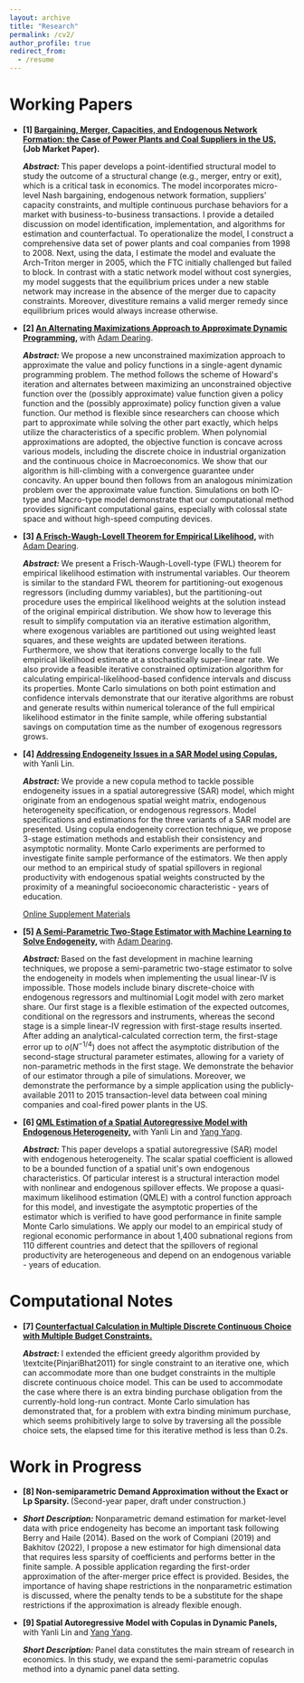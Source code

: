 ```yaml
---
layout: archive
title: "Research"
permalink: /cv2/
author_profile: true
redirect_from:
  - /resume
---
```


Working Papers
======
* <b> [1] [Bargaining, Merger, Capacities, and Endogenous Network
Formation: the Case of Power Plants and Coal Suppliers in the US.](https://yichun92.github.io/files/My_JMP.pdf) </b> <b> (Job Market Paper). </b>

  <i> <b> Abstract: </b> </i> This paper develops a point-identified structural model to study the outcome of a structural
change (e.g., merger, entry or exit), which is a critical task in economics. The model incorporates
micro-level Nash bargaining, endogenous network formation, suppliers’ capacity constraints, and
multiple continuous purchase behaviors for a market with business-to-business transactions.
I provide a detailed discussion on model identification, implementation, and algorithms for
estimation and counterfactual. To operationalize the model, I construct a comprehensive data
set of power plants and coal companies from 1998 to 2008. Next, using the data, I estimate
the model and evaluate the Arch-Triton merger in 2005, which the FTC initially challenged
but failed to block. In contrast with a static network model without cost synergies, my model
suggests that the equilibrium prices under a new stable network may increase in the absence of
the merger due to capacity constraints. Moreover, divestiture remains a valid merger remedy
since equilibrium prices would always increase otherwise.
  
* <b> [2] [An Alternating Maximizations Approach to Approximate Dynamic Programming](https://yichun92.github.io/files/Approximate_Dynamic_write_up.pdf), </b> with [Adam Dearing](https://www.johnson.cornell.edu/faculty-research/faculty/aed237/). 

  <i> <b> Abstract: </b> </i> We propose a new unconstrained maximization approach to approximate the value and policy functions in a single-agent dynamic programming problem. The method follows the scheme of Howard's iteration and alternates between maximizing an unconstrained objective function over the (possibly approximate) value function given a policy function and the (possibly approximate) policy function given a value function. Our method is flexible since researchers can choose which part to approximate while solving the other part exactly, which helps utilize the characteristics of a specific problem. When polynomial approximations are adopted, the objective function is concave across various models, including the discrete choice in industrial organization and the continuous choice in Macroeconomics. We show that our algorithm is hill-climbing with a convergence guarantee under concavity. An upper bound then follows from an analogous minimization problem over the approximate value function. Simulations on both IO-type and Macro-type model demonstrate that our computational method provides significant computational gains, especially with colossal state space and without high-speed computing devices. 

* <b> [3] [A Frisch-Waugh-Lovell Theorem for Empirical Likelihood](https://yichun92.github.io/files/FWL_EL_writeup.pdf), </b> with [Adam Dearing](https://www.johnson.cornell.edu/faculty-research/faculty/aed237/). 
  
  <i> <b> Abstract: </b> </i> We present a Frisch-Waugh-Lovell-type (FWL) theorem for empirical likelihood estimation with instrumental variables. Our theorem is similar to the standard FWL theorem for partitioning-out exogenous regressors (including dummy variables), but the partitioning-out procedure uses the empirical likelihood weights at the solution instead of the original empirical distribution. We show how to leverage this result to simplify computation via an iterative estimation algorithm, where exogenous variables are partitioned out using weighted least squares, and these weights are updated between iterations. Furthermore, we show that iterations converge locally to the full empirical likelihood estimate at a stochastically super-linear rate. We also provide a feasible iterative constrained optimization algorithm for calculating empirical-likelihood-based confidence intervals and discuss its properties. Monte Carlo simulations on both point estimation and confidence intervals demonstrate that our iterative algorithms are robust and generate results within numerical tolerance of the full empirical likelihood estimator in the finite sample, while offering substantial savings on computation time as the number of exogenous regressors grows. 
        
* <b> [4] [Addressing Endogeneity Issues in a SAR Model using Copulas](https://yichun92.github.io/files/Copulas_LinSong.pdf),</b> with Yanli Lin. 
  
  <i> <b> Abstract: </b> </i> We provide a new copula method to tackle possible endogeneity issues in a spatial autoregressive (SAR) model, which might originate from an endogenous spatial weight matrix, endogenous heterogeneity specification, or endogenous regressors. Model specifications and estimations for the three variants of a SAR model are presented. Using copula endogeneity correction technique, we propose 3-stage estimation methods and establish their consistency and asymptotic normality. Monte Carlo experiments are performed to investigate finite sample performance of the estimators. We then apply our method to an empirical study of spatial spillovers in regional productivity with endogenous spatial weights constructed by the proximity of a meaningful socioeconomic characteristic - years of education. 
    
  [Online Supplement Materials](https://yichun92.github.io/files/Copulas_LinSong_supplement.pdf)
  
* <b> [5] [A Semi-Parametric Two-Stage Estimator with Machine Learning to Solve Endogeneity](https://yichun92.github.io/files/MLFirstStage.pdf), </b> with [Adam Dearing](https://www.johnson.cornell.edu/faculty-research/faculty/aed237/). 
    
  <i> <b> Abstract: </b> </i> Based on the fast development in machine learning techniques, we propose a semi-parametric two-stage estimator to solve the endogeneity in models when implementing the usual linear-IV is impossible. Those models include binary discrete-choice with endogenous regressors and multinomial Logit model with zero market share. Our first stage is a flexible estimation of the expected outcomes, conditional on the regressors and instruments, whereas the second stage is a simple linear-IV regression with first-stage results inserted. After adding an analytical-calculated correction term, the first-stage error up to $o(N^{-1/4})$ does not affect the asymptotic distribution of the second-stage structural parameter estimates, allowing for a variety of non-parametric methods in the first stage. We demonstrate the behavior of our estimator through a pile of simulations. Moreover, we demonstrate the performance by a simple application using the publicly-available 2011 to 2015 transaction-level data between coal mining companies and coal-fired power plants in the US. 
    
* <b> [6] [QML Estimation of a Spatial Autoregressive Model with Endogenous Heterogeneity](https://yichun92.github.io/files/EHSAR.pdf), </b> with Yanli Lin and [Yang Yang](https://maximyang.wixsite.com/mysite). 

  <i> <b> Abstract: </b> </i> This paper develops a spatial autoregressive (SAR) model with endogenous heterogeneity. The scalar spatial coefficient is allowed to be a bounded function of a spatial unit's own endogenous characteristics. Of particular interest is a structural interaction model with nonlinear and endogenous spillover effects. We propose a quasi-maximum likelihood estimation (QMLE) with a control function approach for this model, and investigate the asymptotic properties of the estimator which is verified to have good performance in finite sample Monte Carlo simulations. We apply our model to an empirical study of regional economic performance in about 1,400 subnational regions from 110 different countries and detect that the spillovers of regional productivity are heterogeneous and depend on an endogenous variable - years of education.

Computational Notes
======
* <b> [7] [Counterfactual Calculation in Multiple Discrete Continuous Choice with Multiple Budget Constraints.](https://yichun92.github.io/files/Computational_notes_1.pdf)</b> 

  <i> <b> Abstract: </b> </i> I extended the efficient greedy algorithm provided by \textcite{PinjariBhat2011} for single constraint to an iterative one, which can accommodate more than one budget constraints in the multiple discrete continuous choice model. This can be used to accommodate the case where there is an extra binding purchase obligation from the currently-hold long-run contract. Monte Carlo simulation has demonstrated that, for a problem with extra binding minimum purchase, which seems prohibitively large to solve by traversing all the possible choice sets, the elapsed time for this iterative method is less than 0.2s. 

Work in Progress
======
* <b> [8] Non-semiparametric Demand Approximation without the Exact or Lp Sparsity. </b> (Second-year paper, draft under construction.)
* 
  <i> <b> Short Description: </b> </i> Nonparametric demand estimation for market-level data with price endogeneity has become an important task following Berry and Haile (2014). Based on the work of Compiani (2019) and Bakhitov (2022), I propose a new estimator for high dimensional data that requires less sparsity of coefficients and performs better in the finite sample. A possible application regarding the first-order approximation of the after-merger price effect is provided. Besides, the importance of having shape restrictions in the nonparametric estimation is discussed, where the penalty tends to be a substitute for the shape restrictions if the approximation is already flexible enough. 

* <b> [9] Spatial Autoregressive Model with Copulas in Dynamic Panels, </b> with Yanli Lin and [Yang Yang](https://maximyang.wixsite.com/mysite).

  <i> <b> Short Description: </b> </i> Panel data constitutes the main stream of research in economics. In this study, we expand the semi-parametric copulas method into a dynamic panel data setting. 
  
